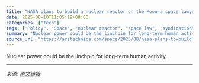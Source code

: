 ```yaml
---
title: "NASA plans to build a nuclear reactor on the Moon—a space lawyer explains why"
date: 2025-08-10T11:05:19+08:00
categories: ["tech"]
tags: ["Policy", "Space", "nuclear reactor", "space law", "syndication", "the Moon"]
summary: "Nuclear power could be the linchpin for long-term human activity."
source_url: "https://arstechnica.com/space/2025/08/nasa-plans-to-build-a-nuclear-reactor-on-the-moon-a-space-lawyer-explains-why/"
---
```


Nuclear power could be the linchpin for long-term human activity.

---

*来源: [原文链接](https://arstechnica.com/space/2025/08/nasa-plans-to-build-a-nuclear-reactor-on-the-moon-a-space-lawyer-explains-why/)*
